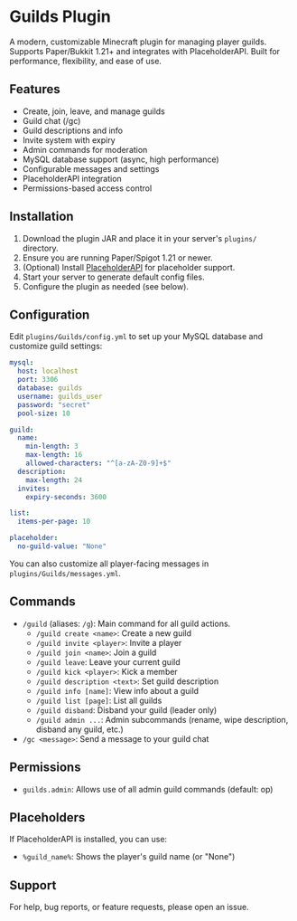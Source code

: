 # Guilds Plugin

A modern, customizable Minecraft plugin for managing player guilds. Supports Paper/Bukkit 1.21+ and integrates with PlaceholderAPI. Built for performance, flexibility, and ease of use.

## Features

- Create, join, leave, and manage guilds
- Guild chat (/gc)
- Guild descriptions and info
- Invite system with expiry
- Admin commands for moderation
- MySQL database support (async, high performance)
- Configurable messages and settings
- PlaceholderAPI integration
- Permissions-based access control

## Installation

1. Download the plugin JAR and place it in your server's `plugins/` directory.
2. Ensure you are running Paper/Spigot 1.21 or newer.
3. (Optional) Install [PlaceholderAPI](https://www.spigotmc.org/resources/placeholderapi.6245/) for placeholder support.
4. Start your server to generate default config files.
5. Configure the plugin as needed (see below).

## Configuration

Edit `plugins/Guilds/config.yml` to set up your MySQL database and customize guild settings:

```yaml
mysql:
  host: localhost
  port: 3306
  database: guilds
  username: guilds_user
  password: "secret"
  pool-size: 10

guild:
  name:
    min-length: 3
    max-length: 16
    allowed-characters: "^[a-zA-Z0-9]+$"
  description:
    max-length: 24
  invites:
    expiry-seconds: 3600

list:
  items-per-page: 10

placeholder:
  no-guild-value: "None"
```

You can also customize all player-facing messages in `plugins/Guilds/messages.yml`.

## Commands

- `/guild` (aliases: `/g`): Main command for all guild actions.
  - `/guild create <name>`: Create a new guild
  - `/guild invite <player>`: Invite a player
  - `/guild join <name>`: Join a guild
  - `/guild leave`: Leave your current guild
  - `/guild kick <player>`: Kick a member
  - `/guild description <text>`: Set guild description
  - `/guild info [name]`: View info about a guild
  - `/guild list [page]`: List all guilds
  - `/guild disband`: Disband your guild (leader only)
  - `/guild admin ...`: Admin subcommands (rename, wipe description, disband any guild, etc.)
- `/gc <message>`: Send a message to your guild chat

## Permissions

- `guilds.admin`: Allows use of all admin guild commands (default: op)

## Placeholders

If PlaceholderAPI is installed, you can use:
- `%guild_name%`: Shows the player's guild name (or "None")

## Support

For help, bug reports, or feature requests, please open an issue.